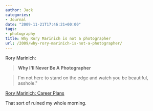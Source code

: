 ```yaml
---
author: Jack
categories:
- Journal
date: "2009-11-21T17:46:21+00:00"
tags:
- photography
title: Why Rory Marinich is not a photographer
url: /2009/why-rory-marinich-is-not-a-photographer/
---
```


Rory Marinich:

> **Why I'll Never Be A Photographer**
  
> I'm not here to stand on the edge and watch you be beautiful, asshole."

[Rory Marinich: Career Plans][1]

That sort of ruined my whole morning.

 [1]: http://journal.rinich.com/post/247529868/career-plans
